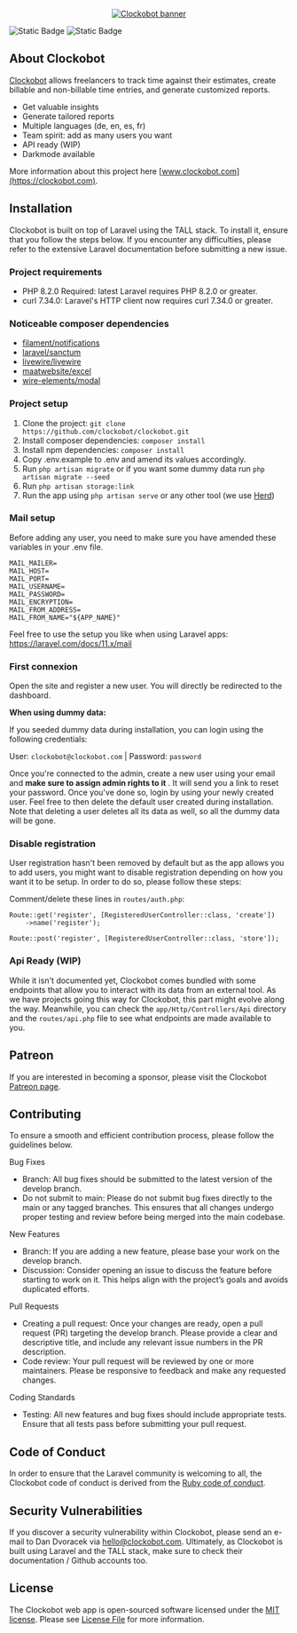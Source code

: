 <p align="center"><a href="https://clockobot.com" target="_blank"><img src="https://dandvoracek.ch/clockobot-github-banner.jpg" alt="Clockobot banner"></a></p>

![Static Badge](https://img.shields.io/badge/coverage%20-%20100%25%20-%20%2384cc16)
![Static Badge](https://img.shields.io/badge/license%20-%20MIT%20-%20%2384cc16)


## About Clockobot

[Clockobot](https://clockobot.com) allows freelancers to track time against their estimates, create billable and non-billable time entries, and generate customized reports.

- Get valuable insights
- Generate tailored reports
- Multiple languages (de, en, es, fr)
- Team spirit: add as many users you want
- API ready (WIP)
- Darkmode available

More information about this project here [www.clockobot.com](https://clockobot.com).

## Installation

Clockobot is built on top of Laravel using the TALL stack. To install it, ensure that you follow the steps below. If you encounter any difficulties, please refer to the extensive Laravel documentation before submitting a new issue.  

### Project requirements
- PHP 8.2.0 Required: latest Laravel requires PHP 8.2.0 or greater.
- curl 7.34.0: Laravel's HTTP client now requires curl 7.34.0 or greater.

### Noticeable composer dependencies
- [filament/notifications](https://filamentphp.com/docs/3.x/notifications/installation)
- [laravel/sanctum](https://laravel.com/docs/11.x/sanctum)
- [livewire/livewire](https://laravel-livewire.com/)
- [maatwebsite/excel](https://laravel-excel.com/)
- [wire-elements/modal](https://github.com/wire-elements/modal)

### Project setup

1. Clone the project: `git clone https://github.com/clockobot/clockobot.git`
2. Install composer dependencies: `composer install`
3. Install npm dependencies: `composer install`
4. Copy .env.example to .env and amend its values accordingly.
5. Run `php artisan migrate` or if you want some dummy data run `php artisan migrate --seed`
6. Run `php artisan storage:link`
7. Run the app using `php artisan serve` or any other tool (we use [Herd](https://herd.laravel.com/))

### Mail setup

Before adding any user, you need to make sure you have amended these variables in your .env file.

```
MAIL_MAILER=
MAIL_HOST=
MAIL_PORT=
MAIL_USERNAME=
MAIL_PASSWORD=
MAIL_ENCRYPTION=
MAIL_FROM_ADDRESS=
MAIL_FROM_NAME="${APP_NAME}"
```

Feel free to use the setup you like when using Laravel apps: https://laravel.com/docs/11.x/mail

### First connexion

Open the site and register a new user. You will directly be redirected to the dashboard.

__When using dummy data:__

If you seeded dummy data during installation, you can login using the following credentials:

User: `clockobot@clockobot.com` | Password: `password`

Once you're connected to the admin, create a new user using your email and **make sure to assign admin rights to it** . It will send you a link to reset your password. Once you've done so, login by using your newly created user. Feel free to then delete the default user created during installation. Note that deleting a user deletes all its data as well, so all the dummy data will be gone.

### Disable registration
User registration hasn't been removed by default but as the app allows you to add users, you might want to disable registration depending on how you want it to be setup.
In order to do so, please follow these steps:

Comment/delete these lines in `routes/auth.php`:

```
Route::get('register', [RegisteredUserController::class, 'create'])
    ->name('register');

Route::post('register', [RegisteredUserController::class, 'store']);
```

### Api Ready (WIP)

While it isn't documented yet, Clockobot comes bundled with some endpoints that allow you to interact with its data from an external tool. As we have projects going this way for Clockobot, this part might evolve along the way. Meanwhile, you can check the `app/Http/Controllers/Api` directory and the `routes/api.php` file to see what endpoints are made available to you. 

## Patreon

If you are interested in becoming a sponsor, please visit the Clockobot [Patreon page](https://patreon.com/Clockobot).

## Contributing

To ensure a smooth and efficient contribution process, please follow the guidelines below.

Bug Fixes
- Branch: All bug fixes should be submitted to the latest version of the develop branch.
- Do not submit to main: Please do not submit bug fixes directly to the main or any tagged branches. This ensures that all changes undergo proper testing and review before being merged into the main codebase.

New Features
- Branch: If you are adding a new feature, please base your work on the develop branch.
- Discussion: Consider opening an issue to discuss the feature before starting to work on it. This helps align with the project’s goals and avoids duplicated efforts.

Pull Requests
- Creating a pull request: Once your changes are ready, open a pull request (PR) targeting the develop branch. Please provide a clear and descriptive title, and include any relevant issue numbers in the PR description.
- Code review: Your pull request will be reviewed by one or more maintainers. Please be responsive to feedback and make any requested changes.

Coding Standards
- Testing: All new features and bug fixes should include appropriate tests. Ensure that all tests pass before submitting your pull request.

## Code of Conduct

In order to ensure that the Laravel community is welcoming to all, the Clockobot code of conduct is derived from the [Ruby code of conduct](https://www.ruby-lang.org/en/conduct/).

## Security Vulnerabilities

If you discover a security vulnerability within Clockobot, please send an e-mail to Dan Dvoracek via [hello@clockobot.com](mailto:hello@clockobot.com). Ultimately, as Clockobot is built using Laravel and the TALL stack, make sure to check their documentation / Github accounts too.

## License

The Clockobot web app is open-sourced software licensed under the [MIT license](https://opensource.org/licenses/MIT). Please see [License File](LICENSE.md) for more information.
